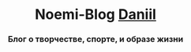 <h1 align="center">Noemi-Blog <a href="https://denni-git.github.io/Noemi-Blog/" target="_blank">Daniil</a> 
<h3 align="center">Блог о творчестве, спорте, и образе жизни</h3>
